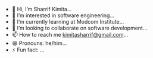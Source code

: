 - 👋 Hi, I’m Sharrif Kimita...
- 👀 I’m interested in software engineering...
- 🌱 I’m currently learning at  Modcom Institute...
- 💞️ I’m looking to collaborate on software development...
- 📫 How to reach me kimitasharrif@gmail.com...
- 😄 Pronouns: he/him...
- ⚡ Fun fact: ...

<!---
kimitasharrif/kimitasharrif is a ✨ special ✨ repository because its `README.md` (this file) appears on your GitHub profile.
You can click the Preview link to take a look at your changes.
--->
